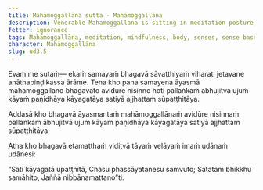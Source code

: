 ```yaml
---
title: Mahāmoggallāna sutta - Mahāmoggallāna
description: Venerable Mahāmoggallāna is sitting in meditation posture, aligning his body upright, and having set up mindfulness immersed in the body. The Blessed One sees this and expresses an inspired utterance.
fetter: ignorance
tags: Mahāmoggallāna, meditation, mindfulness, body, senses, sense bases, Nibbāna, ud, ud3
character: Mahāmoggallāna
slug: ud3.5
---
```


Evaṁ me sutaṁ— ekaṁ samayaṁ bhagavā sāvatthiyaṁ viharati jetavane anāthapiṇḍikassa ārāme. Tena kho pana samayena āyasmā mahāmoggallāno bhagavato avidūre nisinno hoti pallaṅkaṁ ābhujitvā ujuṁ kāyaṁ paṇidhāya kāyagatāya satiyā ajjhattaṁ sūpaṭṭhitāya.

Addasā kho bhagavā āyasmantaṁ mahāmoggallānaṁ avidūre nisinnaṁ pallaṅkaṁ ābhujitvā ujuṁ kāyaṁ paṇidhāya kāyagatāya satiyā ajjhattaṁ sūpaṭṭhitāya.

Atha kho bhagavā etamatthaṁ viditvā tāyaṁ velāyaṁ imaṁ udānaṁ udānesi:

“Sati kāyagatā upaṭṭhitā,
Chasu phassāyatanesu saṁvuto;
Satataṁ bhikkhu samāhito,
Jaññā nibbānamattano”ti.
